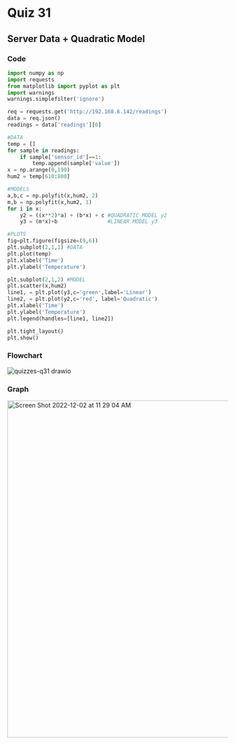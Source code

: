 # Quiz 31

## Server Data + Quadratic Model
### Code
```.py
import numpy as np
import requests
from matplotlib import pyplot as plt
import warnings
warnings.simplefilter('ignore')

req = requests.get('http://192.168.6.142/readings')
data = req.json()
readings = data['readings'][0]

#DATA
temp = []
for sample in readings:
    if sample['sensor_id']==1:
        temp.append(sample['value'])
x = np.arange(0,190)
hum2 = temp[610:800]

#MODELS
a,b,c = np.polyfit(x,hum2, 2)
m,b = np.polyfit(x,hum2, 1)
for i in x:
    y2 = ((x**2)*a) + (b*x) + c #QUADRATIC MODEL y2
    y3 = (m*x)+b                #LINEAR MODEL y3

#PLOTS
fig=plt.figure(figsize=(9,6))
plt.subplot(2,1,1) #DATA
plt.plot(temp)
plt.xlabel('Time')
plt.ylabel('Temperature')

plt.subplot(2,1,2) #MODEL
plt.scatter(x,hum2)
line1, = plt.plot(y3,c='green',label='Linear')
line2, = plt.plot(y2,c='red', label='Quadratic')
plt.xlabel('Time')
plt.ylabel('Temperature')
plt.legend(handles=[line1, line2])

plt.tight_layout()
plt.show()
```

### Flowchart
![quizzes-q31 drawio](https://user-images.githubusercontent.com/113817801/209812061-09f57347-0b5a-441c-94e9-69db71a48a9e.png)


### Graph
<img width="770" alt="Screen Shot 2022-12-02 at 11 29 04 AM" src="https://user-images.githubusercontent.com/113817801/205201190-0d8f37f8-81ec-4845-89a2-577b88e4b37f.png">
